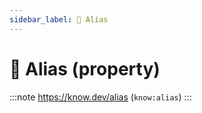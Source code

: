 ```yaml
---
sidebar_label: 🔀 Alias
---
```


# 🔀 Alias (property)

:::note
https://know.dev/alias
(`know:alias`)
:::

